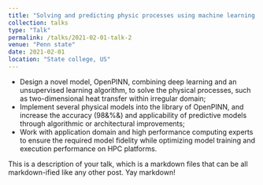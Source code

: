 ```yaml
---
title: "Solving and predicting physic processes using machine learning algorithms"
collection: talks
type: "Talk"
permalink: /talks/2021-02-01-talk-2
venue: "Penn state"
date: 2021-02-01
location: "State college, US"
---
```


* Design a novel model, OpenPINN, combining deep learning and an unsupervised learning algorithm, to solve the physical processes, such as two-dimensional heat transfer within irregular domain;
* Implement several physical models into the library of OpenPINN, and increase the accuracy (98&\%&) and applicability of predictive models through algorithmic or architectural improvements;
* Work with application domain and high performance computing experts to ensure the required model fidelity while optimizing model training and execution performance on HPC platforms.

This is a description of your talk, which is a markdown files that can be all markdown-ified like any other post. Yay markdown!
